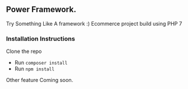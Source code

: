 ## Power Framework.
Try Something Like A framework :)
Ecommerce project build using PHP 7

### Installation Instructions
Clone the repo

- Run `composer install`
- Run `npm install`

Other feature Coming soon.